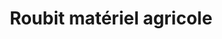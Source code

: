 ---
title: "Roubit matériel agricole"
url: /arthez-de-bearn/roubit-materiel-agricole/
shop: Allgemein
---